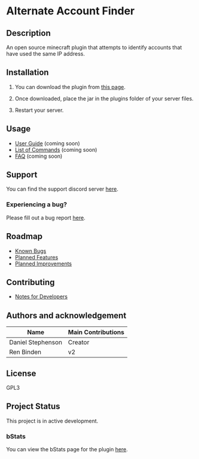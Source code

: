 # Alternate Account Finder

## Description
An open source minecraft plugin that attempts to identify accounts that have used the same IP address.

## Installation
1) You can download the plugin from [this page](https://www.spigotmc.org/resources/alternate-account-finder.83290/).

2) Once downloaded, place the jar in the plugins folder of your server files.

3) Restart your server.

## Usage
- [User Guide](https://github.com/dmccoystephenson/AlternateAccountFinder/wiki/Guide) (coming soon)
- [List of Commands](https://github.com/dmccoystephenson/AlternateAccountFinder/wiki/Commands) (coming soon)
- [FAQ](https://github.com/dmccoystephenson/AlternateAccountFinder/wiki/FAQ) (coming soon)

## Support
You can find the support discord server [here](https://discord.gg/xXtuAQ2).

### Experiencing a bug?
Please fill out a bug report [here](https://github.com/dmccoystephenson/AlternateAccountFinder/issues?q=is%3Aissue+is%3Aopen+label%3Abug).

## Roadmap
- [Known Bugs](https://github.com/dmccoystephenson/AlternateAccountFinder/issues?q=is%3Aopen+is%3Aissue+label%3Abug)
- [Planned Features](https://github.com/dmccoystephenson/AlternateAccountFinder/issues?q=is%3Aopen+is%3Aissue+label%3AEpic)
- [Planned Improvements](https://github.com/dmccoystephenson/AlternateAccountFinder/issues?q=is%3Aopen+is%3Aissue+label%3Aenhancement)

## Contributing
- [Notes for Developers](https://github.com/dmccoystephenson/AlternateAccountFinder/wiki/Developer-Notes)

## Authors and acknowledgement
| Name              | Main Contributions |
|-------------------|--------------------|
| Daniel Stephenson | Creator            |
| Ren Binden        | v2                 |

## License
GPL3

## Project Status
This project is in active development.

### bStats
You can view the bStats page for the plugin [here](https://bstats.org/plugin/bukkit/Alternate%20Account%20Finder/9834).
